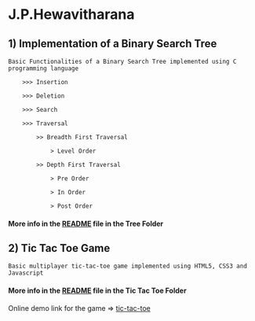 # J.P.Hewavitharana
## 1) Implementation of a Binary Search Tree

	Basic Functionalities of a Binary Search Tree implemented using C programming language
	
		>>> Insertion
		
		>>> Deletion
		
		>>> Search
		
		>>> Traversal
		
			>> Breadth First Traversal
			
				> Level Order
				
			>> Depth First Traversal
			
				> Pre Order
				
				> In Order
				
				> Post Order
				
####	More info in the [README](https://github.com/FOSSCODY-1/J.P.Hewavitharana/blob/master/Tree/README.md) file in the Tree Folder
	
	
## 2) Tic Tac Toe Game

	Basic multiplayer tic-tac-toe game implemented using HTML5, CSS3 and Javascript
	
####	More info in the [README](https://github.com/FOSSCODY-1/J.P.Hewavitharana/blob/master/Tic%20Tac%20Toe/README.md) file in the Tic Tac Toe Folder
	
Online demo link for the game =>
[tic-tac-toe](https://tic-tac-toe-demo.000webhostapp.com/)
	
	
